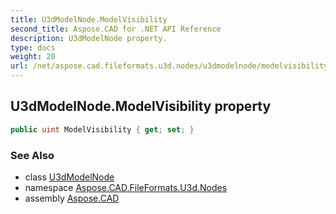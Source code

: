 ```yaml
---
title: U3dModelNode.ModelVisibility
second_title: Aspose.CAD for .NET API Reference
description: U3dModelNode property. 
type: docs
weight: 20
url: /net/aspose.cad.fileformats.u3d.nodes/u3dmodelnode/modelvisibility/
---
```

## U3dModelNode.ModelVisibility property

```csharp
public uint ModelVisibility { get; set; }
```

### See Also

* class [U3dModelNode](../)
* namespace [Aspose.CAD.FileFormats.U3d.Nodes](../../u3dmodelnode/)
* assembly [Aspose.CAD](../../../)


